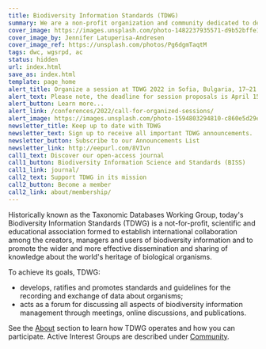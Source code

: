 ```yaml
---
title: Biodiversity Information Standards (TDWG)
summary: We are a non-profit organization and community dedicated to developing **biodiversity information standards**
cover_image: https://images.unsplash.com/photo-1482237935571-d9b52bffe142
cover_image_by: Jennifer Latuperisa-Andresen
cover_image_ref: https://unsplash.com/photos/Pg6dgmTaqtM
tags: dwc, wgsrpd, ac
status: hidden
url: index.html
save_as: index.html
template: page_home
alert_title: Organize a session at TDWG 2022 in Sofia, Bulgaria, 17–21 October! 
alert_text: Please note, the deadline for session proposals is April 15.
alert_button: Learn more...
alert_link: /conferences/2022/call-for-organized-sessions/
alert_image: https://images.unsplash.com/photo-1594803294810-c860e5d29e07
newsletter_title: Keep up to date with TDWG
newsletter_text: Sign up to receive all important TDWG announcements.
newsletter_button: Subscribe to our Announcements List
newsletter_link: http://eepurl.com/8VIvn
call1_text: Discover our open-access journal
call1_button: Biodiversity Information Science and Standards (BISS)
call1_link: journal/
call2_text: Support TDWG in its mission
call2_button: Become a member
call2_link: about/membership/
---
```


Historically known as the Taxonomic Databases Working Group, today's Biodiversity Information Standards (TDWG) is a not-for-profit, scientific and educational association formed to establish international collaboration among the creators, managers and users of biodiversity information and to promote the wider and more effective dissemination and sharing of knowledge about the world's heritage of biological organisms.

To achieve its goals, TDWG:

- develops, ratifies and promotes standards and guidelines for the recording and exchange of data about organisms;
- acts as a forum for discussing all aspects of biodiversity information management through meetings, online discussions, and publications.

See the [About]({filename}../about/index.md) section to learn how TDWG operates and how you can participate. Active Interest Groups are described under [Community]({filename}../community/index.md).
